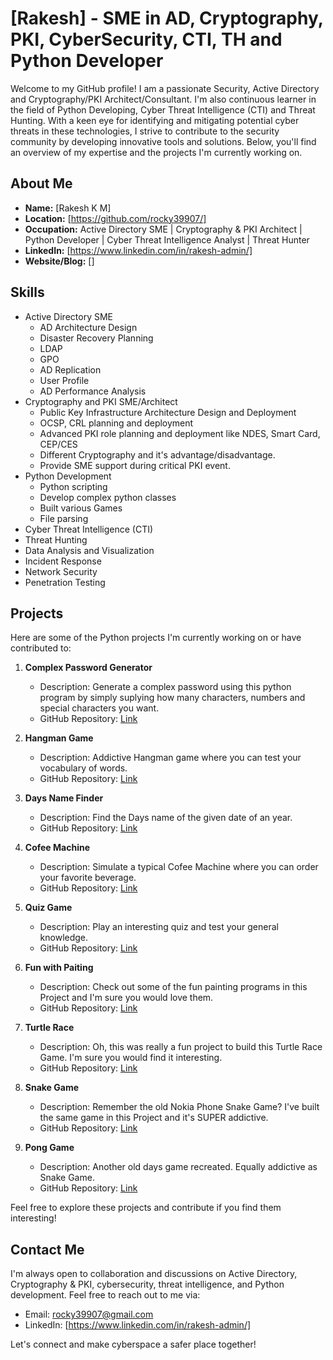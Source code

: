 # [Rakesh] - SME in AD, Cryptography, PKI, CyberSecurity, CTI, TH and Python Developer

Welcome to my GitHub profile! I am a passionate Security, Active Directory and Cryptography/PKI Architect/Consultant. I'm also continuous learner in the field of Python Developing, Cyber Threat Intelligence (CTI) and Threat Hunting. 
With a keen eye for identifying and mitigating potential cyber threats in these technologies, I strive to contribute to the security community by developing innovative tools and solutions. 
Below, you'll find an overview of my expertise and the projects I'm currently working on.

## About Me

- **Name:** [Rakesh K M]
- **Location:** [https://github.com/rocky39907/]
- **Occupation:** Active Directory SME | Cryptography & PKI Architect | Python Developer | Cyber Threat Intelligence Analyst | Threat Hunter
- **LinkedIn:** [https://www.linkedin.com/in/rakesh-admin/]
- **Website/Blog:** []

## Skills

- Active Directory SME
    -  AD Architecture Design
    -  Disaster Recovery Planning
    -  LDAP
    -  GPO
    -  AD Replication
    -  User Profile
    -  AD Performance Analysis
- Cryptography and PKI SME/Architect
    -  Public Key Infrastructure Architecture Design and Deployment
    -  OCSP, CRL planning and deployment
    -  Advanced PKI role planning and deployment like NDES, Smart Card, CEP/CES
    -  Different Cryptography and it's advantage/disadvantage.
    -  Provide SME support during critical PKI event.
- Python Development
    -  Python scripting
    -  Develop complex python classes
    -  Built various Games
    -  File parsing
- Cyber Threat Intelligence (CTI)
- Threat Hunting
- Data Analysis and Visualization
- Incident Response
- Network Security
- Penetration Testing

## Projects

Here are some of the Python projects I'm currently working on or have contributed to:

1. **Complex Password Generator**
   - Description: Generate a complex password using this python program by simply suplying how many characters, numbers and special characters you want.
   - GitHub Repository: [Link](https://github.com/rocky39907/Python/blob/main/Password_Generator.py)

2. **Hangman Game**
   - Description: Addictive Hangman game where you can test your vocabulary of words.
   - GitHub Repository: [Link](https://github.com/rocky39907/Python/tree/main/hangman_game)

3. **Days Name Finder**
   - Description: Find the Days name of the given date of an year.
   - GitHub Repository: [Link](https://github.com/rocky39907/Python/blob/main/days_name_finder.py)

4. **Cofee Machine**
   - Description: Simulate a typical Cofee Machine where you can order your favorite beverage.
   - GitHub Repository: [Link](https://github.com/rocky39907/Python/blob/main/coffee_machine.py)

5. **Quiz Game**
   - Description: Play an interesting quiz and test your general knowledge.
   - GitHub Repository: [Link](https://github.com/rocky39907/Python/tree/main/quiz-game-start)

6. **Fun with Paiting**
   - Description: Check out some of the fun painting programs in this Project and I'm sure you would love them.
   - GitHub Repository: [Link](https://github.com/rocky39907/Python/tree/main/Painting)

7. **Turtle Race**
   - Description: Oh, this was really a fun project to build this Turtle Race Game. I'm sure you would find it interesting.
   - GitHub Repository: [Link](https://github.com/rocky39907/Python/blob/main/turtle_race.py)
     
8. **Snake Game**
   - Description: Remember the old Nokia Phone Snake Game? I've built the same game in this Project and it's SUPER addictive.
   - GitHub Repository: [Link](https://github.com/rocky39907/Python/tree/main/snake_game)

9. **Pong Game**
   - Description: Another old days game recreated. Equally addictive as Snake Game.
   - GitHub Repository: [Link](https://github.com/rocky39907/Python/tree/main/pong_game)


Feel free to explore these projects and contribute if you find them interesting!

## Contact Me

I'm always open to collaboration and discussions on Active Directory, Cryptography & PKI, cybersecurity, threat intelligence, and Python development. Feel free to reach out to me via:

- Email: rocky39907@gmail.com
- LinkedIn: [https://www.linkedin.com/in/rakesh-admin/]

Let's connect and make cyberspace a safer place together!

